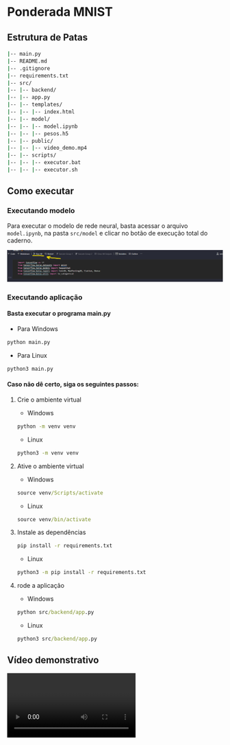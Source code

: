 # Ponderada MNIST

## Estrutura de Patas
```bash
|-- main.py
|-- README.md
|-- .gitignore
|-- requirements.txt
|-- src/
|-- |-- backend/
|-- |-- app.py
|-- |-- templates/
|-- |-- |-- index.html
|-- |-- model/
|-- |-- |-- model.ipynb
|-- |-- |-- pesos.h5
|-- |-- public/
|-- |-- |-- video_demo.mp4
|-- |-- scripts/
|-- |-- |-- executor.bat
|-- |-- |-- executor.sh
```

## Como executar

### Executando modelo

Para executar o modelo de rede neural, basta acessar o arquivo `model.ipynb`, na pasta `src/model` e clicar no botão de execução total do caderno.

![alt text](src/public/execucao.png)

### Executando aplicação

#### Basta executar o programa main.py

- Para Windows
```bat
python main.py
```

- Para Linux
```bat
python3 main.py
```

#### Caso não dê certo, siga os seguintes passos:

1. Crie o ambiente virtual

    - Windows
    ```bat
    python -m venv venv
    ```

    - Linux
    ```bat
    python3 -m venv venv
    ```

2. Ative o ambiente virtual

    - Windows
    ```bat
    source venv/Scripts/activate
    ```

    - Linux
    ```bat
    source venv/bin/activate
    ```

3. Instale as dependências

    ```bat
    pip install -r requirements.txt
    ```

    - Linux
    ```bat
    python3 -m pip install -r requirements.txt
    ```

4. rode a aplicação

    - Windows
    ```bat
    python src/backend/app.py
    ```

    - Linux
    ```bat
    python3 src/backend/app.py
    ```

## Vídeo demonstrativo
<video controls src="src/public/video_demo.mp4" title="Title"></video>